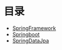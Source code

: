 # 目录
  * [SpringFramework](java/spring/SpringFramework)
  * [Springboot](java/spring/SpringBoot/README.md)
  * [SpringDataJpa](java/spring/springDataJpa.md)